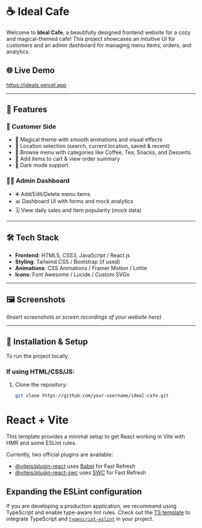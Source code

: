 # ☕ Ideal Cafe

Welcome to **Ideal Cafe**, a beautifully designed frontend website for a cozy and magical-themed cafe! This project showcases an intuitive UI for customers and an admin dashboard for managing menu items, orders, and analytics.

## 🌐 Live Demo

https://ideals.vercel.app

---

## 📌 Features

### 🧋 Customer Side
- 🌟 Magical theme with smooth animations and visual effects
- 📍 Location selection (search, current location, saved & recent)
- 🧁 Browse menu with categories like Coffee, Tea, Snacks, and Desserts
- 🛒 Add items to cart & view order summary
- 🌙 Dark mode support

### 🧑‍💼 Admin Dashboard
- ➕ Add/Edit/Delete menu items
- 📊 Dashboard UI with forms and mock analytics
- 🗓️ View daily sales and item popularity (mock data)

---

## 🛠️ Tech Stack

- **Frontend**: HTML5, CSS3, JavaScript / React.js
- **Styling**: Tailwind CSS / Bootstrap (if used)
- **Animations**: CSS Animations / Framer Motion / Lottie
- **Icons**: Font Awesome / Lucide / Custom SVGs

---

## 🖼️ Screenshots

*(Insert screenshots or screen recordings of your website here)*

---

## 🚀 Installation & Setup

To run the project locally:

### If using HTML/CSS/JS:
1. Clone the repository:
   ```bash
   git clone https://github.com/your-username/ideal-cafe.git
# React + Vite

This template provides a minimal setup to get React working in Vite with HMR and some ESLint rules.

Currently, two official plugins are available:

- [@vitejs/plugin-react](https://github.com/vitejs/vite-plugin-react/blob/main/packages/plugin-react/README.md) uses [Babel](https://babeljs.io/) for Fast Refresh
- [@vitejs/plugin-react-swc](https://github.com/vitejs/vite-plugin-react-swc) uses [SWC](https://swc.rs/) for Fast Refresh

## Expanding the ESLint configuration

If you are developing a production application, we recommend using TypeScript and enable type-aware lint rules. Check out the [TS template](https://github.com/vitejs/vite/tree/main/packages/create-vite/template-react-ts) to integrate TypeScript and [`typescript-eslint`](https://typescript-eslint.io) in your project.

